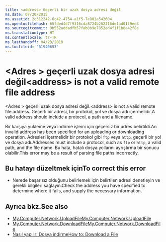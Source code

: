 ```yaml
---
title: <address> Geçerli bir uzak dosya adresi değil
ms.date: 07/20/2015
ms.assetid: 2c312242-6c42-4754-a1f5-7e801a542604
ms.openlocfilehash: 65fded4d7f9316cda8724b262216de1ad01f9ee3
ms.sourcegitcommit: 9b552addadfb57fab0b9e7852ed4f1f1b8a42f8e
ms.translationtype: HT
ms.contentlocale: tr-TR
ms.lasthandoff: 04/23/2019
ms.locfileid: "61940653"
---
```

# <a name="address-is-not-a-valid-remote-file-address"></a><span data-ttu-id="1c41e-102">\<Adres > geçerli uzak dosya adresi değil</span><span class="sxs-lookup"><span data-stu-id="1c41e-102">\<address> is not a valid remote file address</span></span>
<span data-ttu-id="1c41e-103">\<Adres > geçerli uzak dosya adresi değil.</span><span class="sxs-lookup"><span data-stu-id="1c41e-103">\<address> is not a valid remote file address.</span></span> <span data-ttu-id="1c41e-104">Geçerli bir adresi, bir protokol, yol ve dosya adı içermelidir.</span><span class="sxs-lookup"><span data-stu-id="1c41e-104">A valid address should include a protocol, a path and a filename.</span></span>  
  
 <span data-ttu-id="1c41e-105">Bir karşıya yükleme veya indirme işlemi için geçersiz bir adres belirtildi.</span><span class="sxs-lookup"><span data-stu-id="1c41e-105">An invalid address has been specified for an uploading or downloading operation.</span></span> <span data-ttu-id="1c41e-106">Adresleri içermelidir bir protokol gibi `ftp` veya `http`, geçerli bir yol ve dosya adı.</span><span class="sxs-lookup"><span data-stu-id="1c41e-106">Addresses must include a protocol, such as `ftp` or `http`, a valid path, and the file name.</span></span> <span data-ttu-id="1c41e-107">Bu hata, hatalı dosya yollarını ayrıştırma bir sonucu olabilir.</span><span class="sxs-lookup"><span data-stu-id="1c41e-107">This error may be a result of parsing file paths incorrectly.</span></span>  
  
## <a name="to-correct-this-error"></a><span data-ttu-id="1c41e-108">Bu hatayı düzeltmek için</span><span class="sxs-lookup"><span data-stu-id="1c41e-108">To correct this error</span></span>  
  
- <span data-ttu-id="1c41e-109">Nerede başarısız olduğunu belirlemek için belirtilen adresi denetleyin ve gerekli bilgileri sağlayın.</span><span class="sxs-lookup"><span data-stu-id="1c41e-109">Check the address you have specified to determine where it fails, and supply the necessary information.</span></span>  
  
## <a name="see-also"></a><span data-ttu-id="1c41e-110">Ayrıca bkz.</span><span class="sxs-lookup"><span data-stu-id="1c41e-110">See also</span></span>

- [<span data-ttu-id="1c41e-111">My.Computer.Network.UploadFile</span><span class="sxs-lookup"><span data-stu-id="1c41e-111">My.Computer.Network.UploadFile</span></span>](xref:Microsoft.VisualBasic.Devices.Network.UploadFile%2A)
- [<span data-ttu-id="1c41e-112">My.Computer.Network.DownloadFile</span><span class="sxs-lookup"><span data-stu-id="1c41e-112">My.Computer.Network.DownloadFile</span></span>](xref:Microsoft.VisualBasic.Devices.Network.DownloadFile%2A)
- [<span data-ttu-id="1c41e-113">Nasıl yapılır: Dosya indirme</span><span class="sxs-lookup"><span data-stu-id="1c41e-113">How to: Download a File</span></span>](../../visual-basic/developing-apps/programming/computer-resources/how-to-download-a-file.md)
